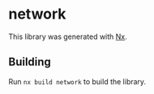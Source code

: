 # network

This library was generated with [Nx](https://nx.dev).

## Building

Run `nx build network` to build the library.

